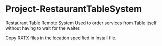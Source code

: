 # Project-RestaurantTableSystem
Restaurant Table Remote System
Used to order services from Table itself without having to wait for the waiter.

Copy RXTX files in the location specified in Install file.
